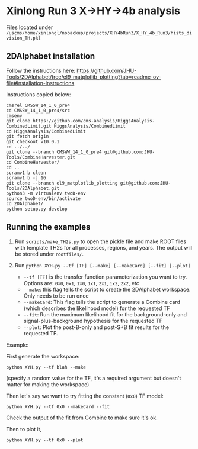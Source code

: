 # Xinlong Run 3 X->HY->4b analysis

Files located under `/uscms/home/xinlongl/nobackup/projects/XHY4bRun3/X_HY_4b_Run3/hists_division_TH.pkl`

## 2DAlphabet installation

Follow the instructions here: https://github.com/JHU-Tools/2DAlphabet/tree/el9_matplotlib_plotting?tab=readme-ov-file#installation-instructions

Instructions copied below:
```
cmsrel CMSSW_14_1_0_pre4
cd CMSSW_14_1_0_pre4/src
cmsenv
git clone https://github.com/cms-analysis/HiggsAnalysis-CombinedLimit.git HiggsAnalysis/CombinedLimit
cd HiggsAnalysis/CombinedLimit
git fetch origin
git checkout v10.0.1
cd ../../
git clone --branch CMSWW_14_1_0_pre4 git@github.com:JHU-Tools/CombineHarvester.git
cd CombineHarvester/
cd ..
scramv1 b clean
scramv1 b -j 16
git clone --branch el9_matplotlib_plotting git@github.com:JHU-Tools/2DAlphabet.git
python3 -m virtualenv twoD-env
source twoD-env/bin/activate
cd 2DAlphabet/
python setup.py develop
```

## Running the examples

1. Run `scripts/make_TH2s.py` to open the pickle file and make ROOT files with template TH2s for all processes, regions, and years. The output will be stored under `rootfiles/`.

2. Run `python XYH.py --tf [TF] [--make] [--makeCard] [--fit] [--plot]`
    * `--tf [TF]` is the transfer function parameterization you want to try. Options are: `0x0`, `0x1`, `1x0`, `1x1`, `2x1`, `1x2`, `2x2`, etc
    * `--make`: this flag tells the script to create the 2DAlphabet workspace. Only needs to be run once 
    * `--makeCard`: This flag tells the script to generate a Combine card (which describes the likelihood model) for the requested TF
    * `--fit`: Run the maximum likelihood fit for the background-only and signal-plus-background hypothesis for the requested TF
    * `--plot`: Plot the post-B-only and post-S+B fit results for the requested TF. 

Example: 

First generate the workspace:
```
python XYH.py --tf blah --make 
```
(specify a random value for the TF, it's a required argument but doesn't matter for making the workspace)

Then let's say we want to try fitting the constant (`0x0`) TF model:

```
python XYH.py --tf 0x0 --makeCard --fit
```

Check the output of the fit from Combine to make sure it's ok.

Then to plot it, 
```
python XYH.py --tf 0x0 --plot
```

